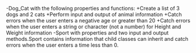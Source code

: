 -Dog_Cat with the following properties and functions:
    +Create a list of 3 dogs and 2 cats
    +Perform input and output of animal information
    +Catch errors when the user enters a negative age or greater than 20
    +Catch errors when the user enters a string or character (not a number) for Height and Weight information
-Sport with properties and two input and output methods.Sport contains information that child classes can inherit and catch errors when the user enters a time less than 0.
